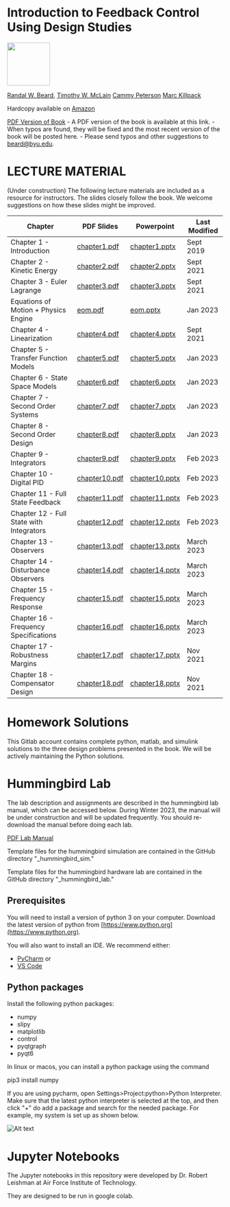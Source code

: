 # Introduction to Feedback Control Using Design Studies

<img src="./bookcover.png" width="100" />

[Randal W. Beard](https://ece.byu.edu/directory/randy-beard), 
[Timothy W. McLain](http://me.byu.edu/faculty/timmclain)
[Cammy Peterson](https://ece.byu.edu/directory/cammy-peterson)
[Marc Killpack](https://www.me.byu.edu/directory/marc-killpack)

Hardcopy available on [Amazon](https://www.amazon.com/Introduction-Feedback-Control-Design-Studies/dp/1073396711/ref=sr_1_8?crid=36TN6HXOVZL2J&keywords=introduction+to+feedback+control&qid=1563317351&s=gateway&sprefix=introduction+to+feedba%2Caps%2C158&sr=8-8)

[PDF Version of Book](https://drive.google.com/file/d/1DxioCcBOJl-DoIBkDm8J2_ThItXbGx6e/view?usp=sharing)
    - A PDF version of the book is available at this link.
    - When typos are found, they will be fixed and the most recent version of the book will be posted here.
    - Please send typos and other suggestions to beard@byu.edu.


# LECTURE MATERIAL 
(Under construction) The following lecture materials are included as a resource for instructors.  The slides closely follow the book.  We welcome suggestions on how these slides might be improved.

| Chapter | PDF Slides | Powerpoint | Last Modified |
|---------|------------|------------|----------|
| Chapter 1 - Introduction                  | [chapter1.pdf](https://drive.google.com/file/d/1EEJYRFGhS33oQ6utmfpvlL_AwMsa_qnA/view?usp=sharing)  | [chapter1.pptx](https://docs.google.com/presentation/d/1E64UCiuXwzBCBfGddauZVB_SIuUA60Qf/edit?usp=sharing&ouid=115325376918178448854&rtpof=true&sd=true)  | Sept 2019 |
| Chapter 2 - Kinetic Energy                | [chapter2.pdf](https://drive.google.com/file/d/1Ey-o1F22cvjoc-gGlguOWAAwI1S_JLEC/view?usp=sharing)  | [chapter2.pptx](https://docs.google.com/presentation/d/1ExZBt4HSP8Nq1pJT9_alLNjg4Rqma-ok/edit?usp=sharing&ouid=115325376918178448854&rtpof=true&sd=true)  | Sept 2021 |
| Chapter 3 - Euler Lagrange                | [chapter3.pdf](https://drive.google.com/file/d/1EyYrhTzkqkcdqUtvDrF7Jwe9Sgk1C-wH/view?usp=sharing)  | [chapter3.pptx](https://docs.google.com/presentation/d/1FAJS49tG-3L4GBOjQdPihNfToJ42EOQr/edit?usp=sharing&ouid=115325376918178448854&rtpof=true&sd=true)  | Sept 2021 |
| Equations of Motion + Physics Engine      | [eom.pdf](https://drive.google.com/file/d/19mIpoAhooHJyCG8GymN00wSn-VfiXCQg/view?usp=sharing)  | [eom.pptx](https://docs.google.com/presentation/d/19_ZclPdJI96Fjnhned3-r2ByDcBB70Hd/edit?usp=sharing&ouid=115325376918178448854&rtpof=true&sd=true)  | Jan 2023 |
| Chapter 4 - Linearization                 | [chapter4.pdf](https://drive.google.com/file/d/1F7BPUXK1KO9s7lyXbmucp07YO9DHKcHl/view?usp=sharing)  | [chapter4.pptx](https://docs.google.com/presentation/d/1FD64VFeKZhbFzBC1Uc8AuH-NRQJMivWf/edit?usp=sharing&ouid=115325376918178448854&rtpof=true&sd=true)  | Sept 2021 |
| Chapter 5 - Transfer Function Models      | [chapter5.pdf](https://drive.google.com/file/d/1Er4SM3FTgFibvc0HSsgzES2N8pPXGFiG/view?usp=sharing)  | [chapter5.pptx](https://docs.google.com/presentation/d/1EngIns0Yo4-K2jL7vCNXFfuNH3YyhOx9/edit?usp=sharing&ouid=115325376918178448854&rtpof=true&sd=true)  | Jan 2023 |
| Chapter 6 - State Space Models            | [chapter6.pdf](https://drive.google.com/file/d/1qr_P4s65w9PvPU8GiBhgGGHoBGeE0ZWd/view?usp=sharing)  | [chapter6.pptx](https://docs.google.com/presentation/d/1AI8FVqTYM8W1slYB6TLXmVs0Ih1o7BLq/edit?usp=sharing&ouid=115325376918178448854&rtpof=true&sd=true)  | Jan 2023 |
| Chapter 7 - Second Order Systems          | [chapter7.pdf](https://drive.google.com/file/d/1AKxaAxtgJps_CaCiwF3VseUzWk15Omo6/view?usp=sharing)  | [chapter7.pptx](https://docs.google.com/presentation/d/1qa7zVWeXmlwrV7rSMSs3gUZ01fEqKUUr/edit?usp=sharing&ouid=115325376918178448854&rtpof=true&sd=true)  | Jan 2023 |
| Chapter 8 - Second Order Design           | [chapter8.pdf](https://drive.google.com/file/d/1r9kbpxmI_UinmSa4cV2MQtXk3uWdb29l/view?usp=sharing)  | [chapter8.pptx](https://docs.google.com/presentation/d/1AQSjAgWB67AWLuEF-j9jAQA4T2-uorxg/edit?usp=sharing&ouid=115325376918178448854&rtpof=true&sd=true)  | Jan 2023 |
| Chapter 9 - Integrators                   | [chapter9.pdf](https://drive.google.com/file/d/1rS9nYeiaxyOx-9L0e7a0JWNOBxlurVRE/view?usp=sharing)  | [chapter9.pptx](https://docs.google.com/presentation/d/1AiYayPKykU5U4BMv4uaPOSIg2SlJwsy3/edit?usp=sharing&ouid=115325376918178448854&rtpof=true&sd=true)  | Feb 2023 |
| Chapter 10 - Digital PID                  | [chapter10.pdf](https://drive.google.com/file/d/1CID0y97BZ6E0cXBWePNukyrb_0N5SNEo/view?usp=sharing) | [chapter10.pptx](https://docs.google.com/presentation/d/1AnKnWk66TnoEEDYMEfZL09p80aClkAkf/edit?usp=sharing&ouid=115325376918178448854&rtpof=true&sd=true) | Feb 2023 |
| Chapter 11 - Full State Feedback          | [chapter11.pdf](https://drive.google.com/file/d/1Csp3LXY05gIoLfYm9mgoaymkxhmpym-B/view?usp=sharing) | [chapter11.pptx](https://docs.google.com/presentation/d/1AuNDqVu5iBQTcgbsFNmc2hSVhfD6FzlK/edit?usp=sharing&ouid=115325376918178448854&rtpof=true&sd=true) | Feb 2023 |
| Chapter 12 - Full State with Integrators  | [chapter12.pdf](https://drive.google.com/file/d/1rvdZhbcHh7i2CcaBEqjuEAuHgONtsTRO/view?usp=sharing) | [chapter12.pptx](https://docs.google.com/presentation/d/1CUn6asTP45NhT5_JW6eF_op24O2GqKd5/edit?usp=sharing&ouid=115325376918178448854&rtpof=true&sd=true) | Feb 2023 |
| Chapter 13 - Observers                    | [chapter13.pdf](https://drive.google.com/file/d/1sOjzTXPo0zfbxdvdHDIgS-5E3v_qhsyg/view?usp=sharing) | [chapter13.pptx](https://docs.google.com/presentation/d/1CWTMmdqLHRhtbOUH0nlduXQinkz1gBDJ/edit?usp=sharing&ouid=115325376918178448854&rtpof=true&sd=true) | March 2023 |
| Chapter 14 - Disturbance Observers        | [chapter14.pdf](https://drive.google.com/file/d/1smHySMt1tTIt-CqEgySUB7IGDs8Los92/view?usp=sharing) | [chapter14.pptx](https://docs.google.com/presentation/d/1CWz7Yqh6puNgxAqCdFba5TRp0HHB6tUL/edit?usp=sharing&ouid=115325376918178448854&rtpof=true&sd=true) | March 2023 |
| Chapter 15 - Frequency Response           | [chapter15.pdf](https://drive.google.com/file/d/1EfjgR3Tijt5eJG9_ZFZc6v76ggy6iF6H/view?usp=sharing) | [chapter15.pptx](https://docs.google.com/presentation/d/1EeHZRrOXjGOTIN6TB_irWqs0YIlUc446/edit?usp=sharing&ouid=115325376918178448854&rtpof=true&sd=true) | March 2023  |
| Chapter 16 - Frequency Specifications     | [chapter16.pdf](https://drive.google.com/file/d/1EbImcppDqorO7fxp4Tn93zJfX9J23sGP/view?usp=sharing) | [chapter16.pptx](https://docs.google.com/presentation/d/1E_spVCx6YU-OHUQY4QAqBG2nLR6G_rgR/edit?usp=sharing&ouid=115325376918178448854&rtpof=true&sd=true) | March 2023  |
| Chapter 17 - Robustness Margins           | [chapter17.pdf](https://drive.google.com/file/d/1EOx9_QtNbere-bT1zuSy8or5f4SPR57C/view?usp=sharing) | [chapter17.pptx](https://docs.google.com/presentation/d/1ENBydG22LrYo_jAXgsT7P20unb50yNVK/edit?usp=sharing&ouid=115325376918178448854&rtpof=true&sd=true) | Nov 2021 |
| Chapter 18 - Compensator Design           | [chapter18.pdf](https://drive.google.com/file/d/1EMXKKlGUF-OCkaB1ffKkopsRwKZjPI7i/view?usp=sharing) | [chapter18.pptx](https://docs.google.com/presentation/d/1EF8tgs-kEVPWVJt7G7b3sa-eP1eNIGmJ/edit?usp=sharing&ouid=115325376918178448854&rtpof=true&sd=true) | Nov 2021 |


# Homework Solutions

This Gitlab account contains complete python, matlab, and simulink solutions to the three design problems presented in the book.  We will be actively maintaining the Python solutions.

# Hummingbird Lab
The lab description and assignments are described in the hummingbird lab manual, which can be accessed below.  During Winter 2023, the manual will be under construction and will be updated frequently.  You should re-download the manual before doing each lab.

[PDF Lab Manual](https://drive.google.com/file/d/1DzFGTip7jdT5Q33OeuZrK28yvU95lOPe/view?usp=sharing)

Template files for the hummingbird simulation are contained in the GitHub directory "_hummingbird_sim."

Template files for the hummingbird hardware lab are contained in the GitHub directory "_hummingbird_lab."

## Prerequisites

You will need to install a version of python 3 on your computer.  Download the latest version of python from 
[https://www.python.org](https://www.python.org).

You will also want to install an IDE.  We recommend either:
- [PyCharm](https://www.jetbrains.com/pycharm/) or
- [VS Code](https://code.visualstudio.com)

## Python packages
Install the following python packages:
- numpy
- slipy
- matplotlib
- control
- pyqtgraph
- pyqt6

In linux or macos, you can install a python package using the command

pip3 install numpy

If you are using pycharm, open Settings>Project:python>Python Interpreter.  Make sure that the latest python interpreter is selected at the top, and then click "+" do add a package and search for the needed package.  For example, my system is set up as shown below.

![Alt text](_images/pythonpackages.png?raw=true "Title")


# Jupyter Notebooks

The Jupyter notebooks in this repository were developed by Dr. Robert Leishman at Air Force Institute of Technology.

They are designed to be run in google colab.

